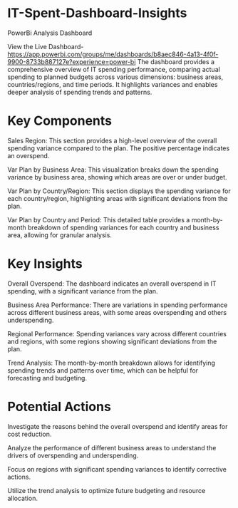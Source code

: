 # IT-Spent-Dashboard-Insights
PowerBi Analysis Dashboard 

View the Live Dashboard- https://app.powerbi.com/groups/me/dashboards/b8aec846-4a13-4f0f-9900-8733b887127e?experience=power-bi
The dashboard provides a comprehensive overview of IT spending performance, comparing actual spending to planned budgets across various dimensions: business areas, countries/regions, and time periods. It highlights variances and enables deeper analysis of spending trends and patterns.

# Key Components

Sales Region: This section provides a high-level overview of the overall spending variance compared to the plan. The positive percentage indicates an overspend.

Var Plan by Business Area: This visualization breaks down the spending variance by business area, showing which areas are over or under budget.

Var Plan by Country/Region: This section displays the spending variance for each country/region, highlighting areas with significant deviations from the plan.

Var Plan by Country and Period: This detailed table provides a month-by-month breakdown of spending variances for each country and business area, allowing for granular analysis.

# Key Insights


Overall Overspend: The dashboard indicates an overall overspend in IT spending, with a significant variance from the plan.

Business Area Performance: There are variations in spending performance across different business areas, with some areas overspending and others underspending.

Regional Performance: Spending variances vary across different countries and regions, with some regions showing significant deviations from the plan.

Trend Analysis: The month-by-month breakdown allows for identifying spending trends and patterns over time, which can be helpful for forecasting and budgeting.

# Potential Actions

Investigate the reasons behind the overall overspend and identify areas for cost reduction.

Analyze the performance of different business areas to understand the drivers of overspending and underspending.

Focus on regions with significant spending variances to identify corrective actions.

Utilize the trend analysis to optimize future budgeting and resource allocation.
